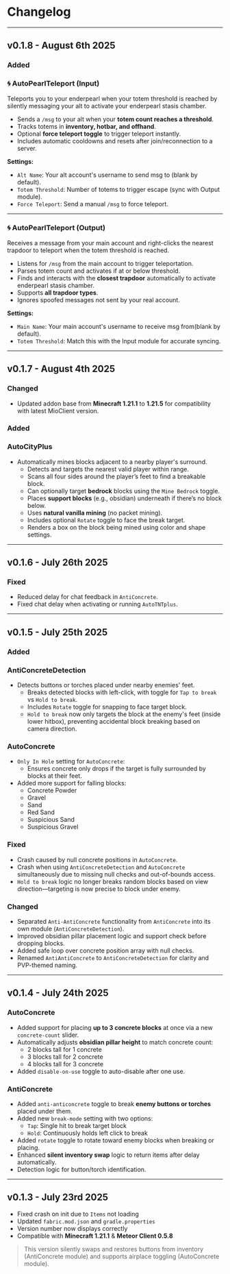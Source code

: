 # Changelog

---

## v0.1.8 - August 6th 2025

### Added

### 🌀 AutoPearlTeleport (Input)
Teleports you to your enderpearl when your totem threshold is reached by silently messaging your alt to activate your enderpearl stasis chamber.

- Sends a `/msg` to your alt when your **totem count reaches a threshold**.
- Tracks totems in **inventory, hotbar, and offhand**.
- Optional **force teleport toggle** to trigger teleport instantly.
- Includes automatic cooldowns and resets after join/reconnection to a server.

**Settings:**
- `Alt Name`: Your alt account's username to send msg to (blank by default).
- `Totem Threshold`: Number of totems to trigger escape (sync with Output module).
- `Force Teleport`: Send a manual `/msg` to force teleport.

---

### 🌀 AutoPearlTeleport (Output)
Receives a message from your main account and right-clicks the nearest trapdoor to teleport when the totem threshold is reached.

- Listens for `/msg` from the main account to trigger teleportation.
- Parses totem count and activates if at or below threshold.
- Finds and interacts with the **closest trapdoor** automatically to activate enderpearl stasis chamber.
- Supports **all trapdoor types**.
- Ignores spoofed messages not sent by your real account.

**Settings:**
- `Main Name`: Your main account's username to receive msg from(blank by default).
- `Totem Threshold`: Match this with the Input module for accurate syncing.


---

## v0.1.7 - August 4th 2025

### Changed
- Updated addon base from **Minecraft 1.21.1** to **1.21.5** for compatibility with latest MioClient version.

### Added

### AutoCityPlus
- Automatically mines blocks adjacent to a nearby player's surround.
    - Detects and targets the nearest valid player within range.
    - Scans all four sides around the player’s feet to find a breakable block.
    - Can optionally target **bedrock** blocks using the `Mine Bedrock` toggle.
    - Places **support blocks** (e.g., obsidian) underneath if there’s no block below.
    - Uses **natural vanilla mining** (no packet mining).
    - Includes optional `Rotate` toggle to face the break target.
    - Renders a box on the block being mined using color and shape settings.

---

## v0.1.6 - July 26th 2025
### Fixed
- Reduced delay for chat feedback in `AntiConcrete`.
- Fixed chat delay when activating or running `AutoTNTplus`.

---

## v0.1.5 - July 25th 2025
### Added

### AntiConcreteDetection
- Detects buttons or torches placed under nearby enemies' feet.
  - Breaks detected blocks with left-click, with toggle for `Tap to break` vs `Hold to break`.
  - Includes `Rotate` toggle for snapping to face target block.
  - `Hold to break` now only targets the block at the enemy's feet (inside lower hitbox), preventing accidental block breaking based on camera direction.

### AutoConcrete
- `Only In Hole` setting for `AutoConcrete`:
    - Ensures concrete only drops if the target is fully surrounded by blocks at their feet.
- Added more support for falling blocks:
    - Concrete Powder
    - Gravel
    - Sand
    - Red Sand
    - Suspicious Sand
    - Suspicious Gravel

### Fixed
- Crash caused by null concrete positions in `AutoConcrete`.
- Crash when using `AntiConcreteDetection` and `AutoConcrete` simultaneously due to missing null checks and out-of-bounds access.
- `Hold to break` logic no longer breaks random blocks based on view direction—targeting is now precise to block under enemy.

### Changed
- Separated `Anti-AntiConcrete` functionality from `AntiConcrete` into its own module (`AntiConcreteDetection`).
- Improved obsidian pillar placement logic and support check before dropping blocks.
- Added safe loop over concrete position array with null checks.
- Renamed `AntiAntiConcrete` to `AntiConcreteDetection` for clarity and PVP-themed naming.

---

## v0.1.4 - July 24th 2025

### AutoConcrete
- Added support for placing **up to 3 concrete blocks** at once via a new `concrete-count` slider.
- Automatically adjusts **obsidian pillar height** to match concrete count:
    - 2 blocks tall for 1 concrete
    - 3 blocks tall for 2 concrete
    - 4 blocks tall for 3 concrete
- Added `disable-on-use` toggle to auto-disable after one use.

### AntiConcrete
- Added `anti-anticoncrete` toggle to break **enemy buttons or torches** placed under them.
- Added new `break-mode` setting with two options:
    - `Tap`: Single hit to break target block
    - `Hold`: Continuously holds left click to break
- Added `rotate` toggle to rotate toward enemy blocks when breaking or placing.
- Enhanced **silent inventory swap** logic to return items after delay automatically.
- Detection logic for button/torch identification.

---

## v0.1.3 - July 23rd 2025

-  Fixed crash on init due to `Items` not loading
-  Updated `fabric.mod.json` and `gradle.properties`
-  Version number now displays correctly
-  Compatible with **Minecraft 1.21.1** & **Meteor Client 0.5.8**

> This version silently swaps and restores buttons from inventory (AntiConcrete module) and supports airplace toggling (AutoConcrete module).
